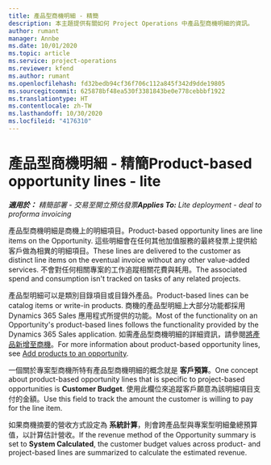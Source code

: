 ```yaml
---
title: 產品型商機明細 - 精簡
description: 本主題提供有關如何 Project Operations 中產品型商機明細的資訊。
author: rumant
manager: Annbe
ms.date: 10/01/2020
ms.topic: article
ms.service: project-operations
ms.reviewer: kfend
ms.author: rumant
ms.openlocfilehash: fd32bedb94cf36f706c112a845f342d9dde19805
ms.sourcegitcommit: 625878bf48ea530f3381843be0e778cebbbf1922
ms.translationtype: HT
ms.contentlocale: zh-TW
ms.lasthandoff: 10/30/2020
ms.locfileid: "4176310"
---
```

# <a name="product-based-opportunity-lines---lite"></a><span data-ttu-id="3587d-103">產品型商機明細 - 精簡</span><span class="sxs-lookup"><span data-stu-id="3587d-103">Product-based opportunity lines - lite</span></span>

<span data-ttu-id="3587d-104">_**適用於：** 精簡部署 - 交易至開立預估發票_</span><span class="sxs-lookup"><span data-stu-id="3587d-104">_**Applies To:** Lite deployment - deal to proforma invoicing_</span></span>

<span data-ttu-id="3587d-105">產品型商機明細是商機上的明細項目。</span><span class="sxs-lookup"><span data-stu-id="3587d-105">Product-based opportunity lines are line items on the Opportunity.</span></span> <span data-ttu-id="3587d-106">這些明細會在任何其他加值服務的最終發票上提供給客戶做為相異的明細項目。</span><span class="sxs-lookup"><span data-stu-id="3587d-106">These lines are delivered to the customer as distinct line items on the eventual invoice without any other value-added services.</span></span> <span data-ttu-id="3587d-107">不會對任何相關專案的工作追蹤相關花費與耗用。</span><span class="sxs-lookup"><span data-stu-id="3587d-107">The associated spend and consumption isn't tracked on tasks of any related projects.</span></span>

<span data-ttu-id="3587d-108">產品型明細可以是類別目錄項目或目錄外產品。</span><span class="sxs-lookup"><span data-stu-id="3587d-108">Product-based lines can be catalog items or write-in products.</span></span> <span data-ttu-id="3587d-109">商機的產品型明細上大部分功能都採用 Dynamics 365 Sales 應用程式所提供的功能。</span><span class="sxs-lookup"><span data-stu-id="3587d-109">Most of the functionality on an Opportunity's product-based lines follows the functionality provided by the Dynamics 365 Sales application.</span></span> <span data-ttu-id="3587d-110">如需產品型商機明細的詳細資訊，請參閱[將產品新增至商機](https://docs.microsoft.com/dynamics365/sales-enterprise/add-products-opportunity)。</span><span class="sxs-lookup"><span data-stu-id="3587d-110">For more information about product-based opportunity lines, see [Add products to an opportunity](https://docs.microsoft.com/dynamics365/sales-enterprise/add-products-opportunity).</span></span>

<span data-ttu-id="3587d-111">一個關於專案型商機所特有產品型商機明細的概念就是 **客戶預算**。</span><span class="sxs-lookup"><span data-stu-id="3587d-111">One concept about product-based opportunity lines that is specific to project-based opportunities is **Customer Budget**.</span></span> <span data-ttu-id="3587d-112">使用此欄位來追蹤客戶願意為該明細項目支付的金額。</span><span class="sxs-lookup"><span data-stu-id="3587d-112">Use this field to track the amount the customer is willing to pay for the line item.</span></span>

<span data-ttu-id="3587d-113">如果商機摘要的營收方式設定為 **系統計算**，則會跨產品型與專案型明細彙總預算值，以計算估計營收。</span><span class="sxs-lookup"><span data-stu-id="3587d-113">If the revenue method of the Opportunity summary is set to **System Calculated**, the customer budget values across product- and project-based lines are summarized to calculate the estimated revenue.</span></span>
